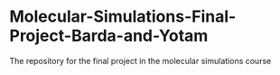 # Molecular-Simulations-Final-Project-Barda-and-Yotam
The repository for the final project in the molecular simulations course
